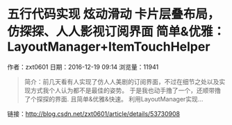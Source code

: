 # 五行代码实现 炫动滑动 卡片层叠布局，仿探探、人人影视订阅界面  简单&优雅：LayoutManager+ItemTouchHelper
作者：zxt0601
日期：2016-12-19 09:14
浏览量：11941
> 简介：前几天看有人实现了仿人人美剧的订阅界面，不过在细节之处以及实现方式我个人认为都不是最佳的姿势。
于是我也动手撸了一个，还顺带撸了个探探的界面.
且简单&优雅&快速。
利用LayoutManager实现...

 链接：http://blog.csdn.net/zxt0601/article/details/53730908
